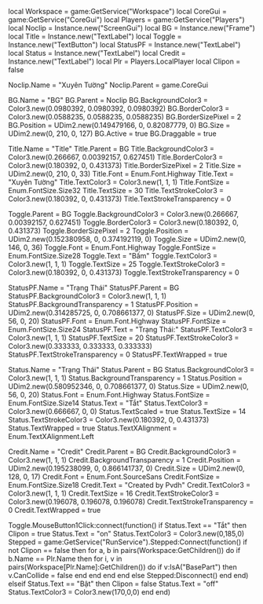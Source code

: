 local Workspace = game:GetService("Workspace")
local CoreGui = game:GetService("CoreGui")
local Players = game:GetService("Players")
local Noclip = Instance.new("ScreenGui")
local BG = Instance.new("Frame")
local Title = Instance.new("TextLabel")
local Toggle = Instance.new("TextButton")
local StatusPF = Instance.new("TextLabel")
local Status = Instance.new("TextLabel")
local Credit = Instance.new("TextLabel")
local Plr = Players.LocalPlayer
local Clipon = false

Noclip.Name = "Xuyên Tường"
Noclip.Parent = game.CoreGui

BG.Name = "BG"
BG.Parent = Noclip
BG.BackgroundColor3 = Color3.new(0.0980392, 0.0980392, 0.0980392)
BG.BorderColor3 = Color3.new(0.0588235, 0.0588235, 0.0588235)
BG.BorderSizePixel = 2
BG.Position = UDim2.new(0.149479166, 0, 0.82087779, 0)
BG.Size = UDim2.new(0, 210, 0, 127)
BG.Active = true
BG.Draggable = true

Title.Name = "Title"
Title.Parent = BG
Title.BackgroundColor3 = Color3.new(0.266667, 0.00392157, 0.627451)
Title.BorderColor3 = Color3.new(0.180392, 0, 0.431373)
Title.BorderSizePixel = 2
Title.Size = UDim2.new(0, 210, 0, 33)
Title.Font = Enum.Font.Highway
Title.Text = "Xuyên Tường"
Title.TextColor3 = Color3.new(1, 1, 1)
Title.FontSize = Enum.FontSize.Size32
Title.TextSize = 30
Title.TextStrokeColor3 = Color3.new(0.180392, 0, 0.431373)
Title.TextStrokeTransparency = 0

Toggle.Parent = BG
Toggle.BackgroundColor3 = Color3.new(0.266667, 0.00392157, 0.627451)
Toggle.BorderColor3 = Color3.new(0.180392, 0, 0.431373)
Toggle.BorderSizePixel = 2
Toggle.Position = UDim2.new(0.152380958, 0, 0.374192119, 0)
Toggle.Size = UDim2.new(0, 146, 0, 36)
Toggle.Font = Enum.Font.Highway
Toggle.FontSize = Enum.FontSize.Size28
Toggle.Text = "Bấm"
Toggle.TextColor3 = Color3.new(1, 1, 1)
Toggle.TextSize = 25
Toggle.TextStrokeColor3 = Color3.new(0.180392, 0, 0.431373)
Toggle.TextStrokeTransparency = 0

StatusPF.Name = "Trạng Thái"
StatusPF.Parent = BG
StatusPF.BackgroundColor3 = Color3.new(1, 1, 1)
StatusPF.BackgroundTransparency = 1
StatusPF.Position = UDim2.new(0.314285725, 0, 0.708661377, 0)
StatusPF.Size = UDim2.new(0, 56, 0, 20)
StatusPF.Font = Enum.Font.Highway
StatusPF.FontSize = Enum.FontSize.Size24
StatusPF.Text = "Trạng Thái:"
StatusPF.TextColor3 = Color3.new(1, 1, 1)
StatusPF.TextSize = 20
StatusPF.TextStrokeColor3 = Color3.new(0.333333, 0.333333, 0.333333)
StatusPF.TextStrokeTransparency = 0
StatusPF.TextWrapped = true

Status.Name = "Trạng Thái"
Status.Parent = BG
Status.BackgroundColor3 = Color3.new(1, 1, 1)
Status.BackgroundTransparency = 1
Status.Position = UDim2.new(0.580952346, 0, 0.708661377, 0)
Status.Size = UDim2.new(0, 56, 0, 20)
Status.Font = Enum.Font.Highway
Status.FontSize = Enum.FontSize.Size14
Status.Text = "Tắt"
Status.TextColor3 = Color3.new(0.666667, 0, 0)
Status.TextScaled = true
Status.TextSize = 14
Status.TextStrokeColor3 = Color3.new(0.180392, 0, 0.431373)
Status.TextWrapped = true
Status.TextXAlignment = Enum.TextXAlignment.Left

Credit.Name = "Credit"
Credit.Parent = BG
Credit.BackgroundColor3 = Color3.new(1, 1, 1)
Credit.BackgroundTransparency = 1
Credit.Position = UDim2.new(0.195238099, 0, 0.866141737, 0)
Credit.Size = UDim2.new(0, 128, 0, 17)
Credit.Font = Enum.Font.SourceSans
Credit.FontSize = Enum.FontSize.Size18
Credit.Text = "Created by Pvdh"
Credit.TextColor3 = Color3.new(1, 1, 1)
Credit.TextSize = 16
Credit.TextStrokeColor3 = Color3.new(0.196078, 0.196078, 0.196078)
Credit.TextStrokeTransparency = 0
Credit.TextWrapped = true

Toggle.MouseButton1Click:connect(function()
 if Status.Text == "Tắt" then
  Clipon = true
  Status.Text = "on"
  Status.TextColor3 = Color3.new(0,185,0)
  Stepped = game:GetService("RunService").Stepped:Connect(function()
   if not Clipon == false then
    for a, b in pairs(Workspace:GetChildren()) do
                if b.Name == Plr.Name then
                for i, v in pairs(Workspace[Plr.Name]:GetChildren()) do
                if v:IsA("BasePart") then
                v.CanCollide = false
                end end end end
   else
    Stepped:Disconnect()
   end
  end)
 elseif Status.Text == "Bật" then
  Clipon = false
  Status.Text = "off"
  Status.TextColor3 = Color3.new(170,0,0)
 end
end)
